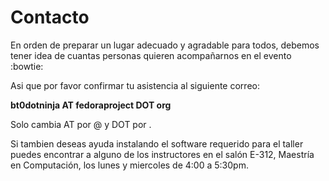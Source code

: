 # Contacto

En orden de preparar un lugar adecuado y agradable para todos, debemos tener idea de cuantas personas quieren acompañarnos en el evento :bowtie:

Asi que por favor confirmar tu asistencia al siguiente correo:

**bt0dotninja AT fedoraproject DOT org** 

Solo cambia AT por @ y DOT por .

Si tambien deseas ayuda instalando el software requerido para el taller puedes encontrar a alguno de los instructores en el salón
E-312, Maestría en Computación, los lunes y miercoles de 4:00 a 5:30pm.

